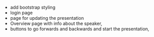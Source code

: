 - add bootstrap styling
- login page
- page for updating the presentation
- Overview page with info about the speaker, 
- buttons to go forwards and backwards and start the presentation,

